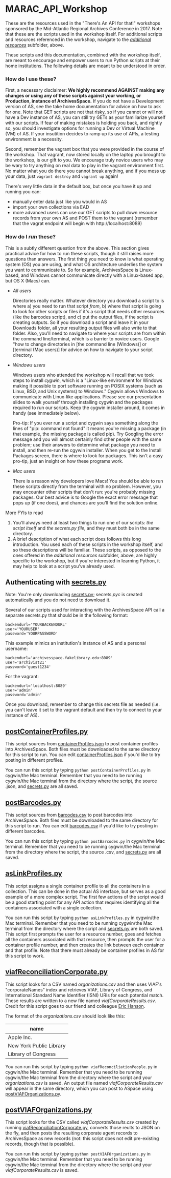 # MARAC_API_Workshop
These are the resources used in the "There's An API for that!" workshops sponsored by the Mid-Atlantic Regional Archives Conference in 2017. Note that these are the scripts used in the workshop itself. For additional scripts and resources referenced in the workshop, navigate to the [_additional resources_](../master//additional%20resources) subfolder, above.

These scripts and this documentation, combined with the workshop itself, are meant to encourage and empower users to run Python scripts at their home institutions. The following details are meant to be understood in order.


### How do I use these?

First, a necessary disclaimer: **We highly recommend AGAINST making any changes or using any of these scripts against your working, or Production, instance of ArchivesSpace.** If you do not have a Development version of AS, see the take home documentation for advice on how to ask for one. Note that GET scripts are not that risky, so if you cannot or will not have a Dev instance of AS, you can still try GETs as your familiarize yourself with our scripts. If fear of making mistakes is holding you back, and rightly so, you should investigate options for running a Dev or Virtual Machine (VM) of AS. If your insutition decides to ramp up its use of APIs, a testing environment is a necessity.

Second, remember the vagrant box that you were provided in the course of the workshop. That vagrant, now stored locally on the laptop you brought to the workshop, is our gift to you. We encourage truly novice users who may be wary to try anything on real data to play in the vagrant environment first. No matter what you do there you cannot break anything, and if you mess up your data, just `vagrant destroy` and `vagrant up` again!

There's very little data in the default box, but once you have it up and running you can:
+ manually enter data just like you would in AS
+ import your own collections via EAD
+ more advanced users can use our GET scripts to pull down resource records from your own AS and POST them to the vagrant (remember that the vagrat endpoint will begin with http://localhost:8089)


### How do I _run_ these?
This is a subtly different question from the above. This section gives practical advice for how to run these scripts, though it still raises more questions than answers. The first thing you need to know is what operating system (OS) you are using, and what OS architecture underlies the system you want to communicate to. So for example, ArchivesSpace is Linux-based, and Windows cannot communicate directly with a Linux-based app, but OS X (Macs) can.

* *All users*

   Directories really matter. Whatever directory you download a script to is where a) you need to run that script _from_, b) where that script is going to look for other scripts or files if it's a script that needs other resources (like the barcodes script), and c) put the output files, if the script is creating outputs. So if you download a script and leave it in your Downloads folder, all your resulting output files will also write to that folder. Also, you'll need to navigate to where your scripts are from within the command line/terminal, which is a barrier to novice users. Google "how to change directories in [the command line (Windows)] or [terminal (Mac users)] for advice on how to navigate to your script directory.

* *Windows users*

   Windows users who attended the workshop will recall that we took steps to install _cygwin_, which is a "Linux-like environment for Windows making it possible to port software running on POSIX systems (such as Linux, BSD, and Unix systems) to Windows." Cygwin allows Windows to communicate with Linux-like applications. Please see our presentation slides to walk yourself through installing cygwin and the packages required to run our scripts. Keep the cygwin installer around, it comes in handy (see immediately below).

   Pro-tip: If you ever run a script and cygwin says something along the lines of "pip: command not found" it means you're missing a package (in that example, the missing package is called pip). Try Googling the error message and you will almost certainly find other people with the same problem; use their answers to determine what package you need to install, and then re-run the cgywin installer. When you get to the Install Packages screen, there is where to look for packages. This isn't a easy pro-tip, just an insight on how these programs work.

* *Mac users*

   There is a reason why developers love Macs! You should be able to run these scripts directly from the terminal with no problem. However, you may encounter other scripts that don't run: you're probably missing packages. Our best advice is to Google the exact error message that pops up (if one does), and chances are you'll find the solution online.

More FYIs to read  

   1. You'll always need at least two things to run one of our scripts: _the script itself_ and _the secrets.py file_, and they must both be in the same directory.
   2. A brief description of what each script does follows this long introduction. You used each of these scripts in the workshop itself, and so these descriptions will be familiar. These scripts, as opposed to the ones offered in the _additional resources_ subfolder, above, are highly specific to the workshop, but if you're interested in learning Python, it may help to look at a script you've already used.


## Authenticating with [secrets.py](../master/secrets.py)
Note: You're only downloading [secrets.py](../master/secrets.py); secrets._pyc_ is created automatically and you do not need to download it.

Several of our scripts used for interacting with the ArchivesSpace API call a separate secrets.py that should be in the following format:

```
backendurl='YOURBACKENDURL'
user='YOURUSER'
password='YOURPASSWORD'
```
This example mimics an institution's instance of AS and a personal username:
```
backendurl='archivesspace.fakelibrary.edu:8089'
user='archivist21'
password='guest1234'
```
For the vagrant:
```
backendurl='localhost:8089'
user='admin'
password='admin'
```
Once you download, remember to change this secrets file as needed (i.e. you can't leave it set to the vagrant default and then try to connect to your instance of AS).

## [postContainerProfiles.py](../master/postContainerProfiles.py)
This script sources from [containerProfiles.json](../master/containerProfiles.json) to post container profiles into ArchivesSpace. Both files must be downloaded to the same directory for this script to run. You can edit [containerProfiles.json](../master/containerProfiles.json) if you'd like to try posting in different profiles.

You can run this script by typing `python postContainerProfiles.py` in cygwin/the Mac terminal. Remember that you need to be running cygwin/the Mac terminal from the directory where the script, the source .json, and [secrets.py](../master/secrets.py) are all saved.

## [postBarcodes.py](../master/postBarcodes.py)
This script sources from [barcodes.csv](../master/barcodes.csv) to post barcodes into ArchivesSpace. Both files must be downloaded to the same directory for this script to run. You can edit [barcodes.csv](../master/barcodes.csv) if you'd like to try posting in different barcodes.

You can run this script by typing `python postBarcodes.py` in cygwin/the Mac terminal. Remember that you need to be running cygwin/the Mac terminal from the directory where the script, the source .csv, and [secrets.py](../master/secrets.py) are all saved.

## [asLinkProfiles.py](../master/asLinkProfiles.py)
This script assigns a single container profile to all the containers in a collection. This can be done in the actual AS interface, but serves as a good example of a more complex script. The first few actions of the script would be a good starting point for any API action that requires identifying all the containers associated with a single collection.

You can run this script by typing `python asLinkProfiles.py` in cygwin/the Mac terminal. Remember that you need to be running cygwin/the Mac terminal from the directory where the script and [secrets.py](../master/secrets.py) are both saved. This script first prompts the user for a resource number, goes and fetches all the containers associated with that resource, then prompts the user for a container profile number, and then creates the link between each container and that profile. Note that there must already be container profiles in AS for this script to work.

## [viafReconciliationCorporate.py](../master/viafReconciliationCorporate.py)
This script looks for a CSV named _organizations.csv_ and then uses VIAF's "corporateNames" index and retrieves VIAF, Library of Congress, and International Standard Name Identifier (ISNI) URIs for each potential match. These results are written to a new file named _viafCorporateResults.csv_. Credit for this script goes to our friend and colleague [Eric Hanson](https://github.com/ehanson8 "Eric's GitHub").

The format of the  _organizations.csv_ should look like this:

| name          |
| ------------- |
| Apple Inc.    |
| New York Public Library   |
| Library of Congress|


You can run this script by typing `python viafReconciliationPeople.py` in cygwin/the Mac terminal. Remember that you need to be running cygwin/the Mac terminal from the directory where the script and your _organizations.csv_ is saved. An output file named _viafCorporateResults.csv_ will appear in the same directory, which you can post to ASpace using [postVIAFOrganizations.py](../master/postVIAFOrganizations.py).


## [postVIAFOrganizations.py](../master/postVIAFOrganizations.py)
This script looks for the CSV called _viafCorporateResults.csv_ created by running [viafReconciliationCorporate.py](../master/viafReconciliationCorporate.py), converts those reults to JSON on the fly, and then posts the resulting corporate agent records to ArchivesSpace as new records (not: this script does not edit pre-existing records, though that is possible).

You can run this script by typing `python postVIAFOrganizations.py` in cygwin/the Mac terminal. Remember that you need to be running cygwin/the Mac terminal from the directory where the script and your _viafCorporateResults.csv_ is saved.
